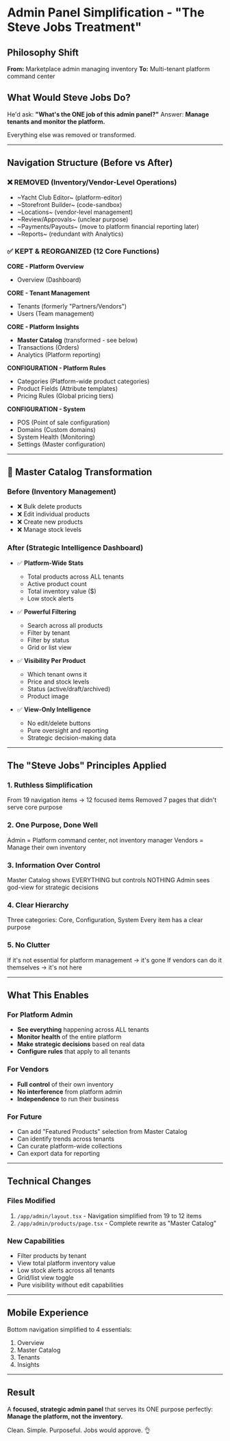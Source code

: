 # Admin Panel Simplification - "The Steve Jobs Treatment"

## Philosophy Shift

**From:** Marketplace admin managing inventory
**To:** Multi-tenant platform command center

## What Would Steve Jobs Do?

He'd ask: **"What's the ONE job of this admin panel?"**
Answer: **Manage tenants and monitor the platform.**

Everything else was removed or transformed.

---

## Navigation Structure (Before vs After)

### ❌ REMOVED (Inventory/Vendor-Level Operations)
- ~Yacht Club Editor~ (platform-editor)
- ~Storefront Builder~ (code-sandbox)
- ~Locations~ (vendor-level management)
- ~Review/Approvals~ (unclear purpose)
- ~Payments/Payouts~ (move to platform financial reporting later)
- ~Reports~ (redundant with Analytics)

### ✅ KEPT & REORGANIZED (12 Core Functions)

**CORE - Platform Overview**
- Overview (Dashboard)

**CORE - Tenant Management**
- Tenants (formerly "Partners/Vendors")
- Users (Team management)

**CORE - Platform Insights**
- **Master Catalog** (transformed - see below)
- Transactions (Orders)
- Analytics (Platform reporting)

**CONFIGURATION - Platform Rules**
- Categories (Platform-wide product categories)
- Product Fields (Attribute templates)
- Pricing Rules (Global pricing tiers)

**CONFIGURATION - System**
- POS (Point of sale configuration)
- Domains (Custom domains)
- System Health (Monitoring)
- Settings (Master configuration)

---

## 🎯 Master Catalog Transformation

### Before (Inventory Management)
- ❌ Bulk delete products
- ❌ Edit individual products
- ❌ Create new products
- ❌ Manage stock levels

### After (Strategic Intelligence Dashboard)
- ✅ **Platform-Wide Stats**
  - Total products across ALL tenants
  - Active product count
  - Total inventory value ($)
  - Low stock alerts

- ✅ **Powerful Filtering**
  - Search across all products
  - Filter by tenant
  - Filter by status
  - Grid or list view

- ✅ **Visibility Per Product**
  - Which tenant owns it
  - Price and stock levels
  - Status (active/draft/archived)
  - Product image

- ✅ **View-Only Intelligence**
  - No edit/delete buttons
  - Pure oversight and reporting
  - Strategic decision-making data

---

## The "Steve Jobs" Principles Applied

### 1. **Ruthless Simplification**
From 19 navigation items → 12 focused items
Removed 7 pages that didn't serve core purpose

### 2. **One Purpose, Done Well**
Admin = Platform command center, not inventory manager
Vendors = Manage their own inventory

### 3. **Information Over Control**
Master Catalog shows EVERYTHING but controls NOTHING
Admin sees god-view for strategic decisions

### 4. **Clear Hierarchy**
Three categories: Core, Configuration, System
Every item has a clear purpose

### 5. **No Clutter**
If it's not essential for platform management → it's gone
If vendors can do it themselves → it's not here

---

## What This Enables

### For Platform Admin
- **See everything** happening across ALL tenants
- **Monitor health** of the entire platform
- **Make strategic decisions** based on real data
- **Configure rules** that apply to all tenants

### For Vendors
- **Full control** of their own inventory
- **No interference** from platform admin
- **Independence** to run their business

### For Future
- Can add "Featured Products" selection from Master Catalog
- Can identify trends across tenants
- Can curate platform-wide collections
- Can export data for reporting

---

## Technical Changes

### Files Modified
1. `/app/admin/layout.tsx` - Navigation simplified from 19 to 12 items
2. `/app/admin/products/page.tsx` - Complete rewrite as "Master Catalog"

### New Capabilities
- Filter products by tenant
- View total platform inventory value
- Low stock alerts across all tenants
- Grid/list view toggle
- Pure visibility without edit capabilities

---

## Mobile Experience

Bottom navigation simplified to 4 essentials:
1. Overview
2. Master Catalog
3. Tenants
4. Insights

---

## Result

A **focused, strategic admin panel** that serves its ONE purpose perfectly:
**Manage the platform, not the inventory.**

Clean. Simple. Purposeful. Jobs would approve. 👌
